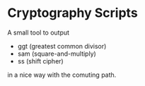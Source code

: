 # Cryptography Scripts

A small tool to output

- ggt (greatest common divisor)
- sam (square-and-multiply)
- ss (shift cipher)

in a nice way with the comuting path.
